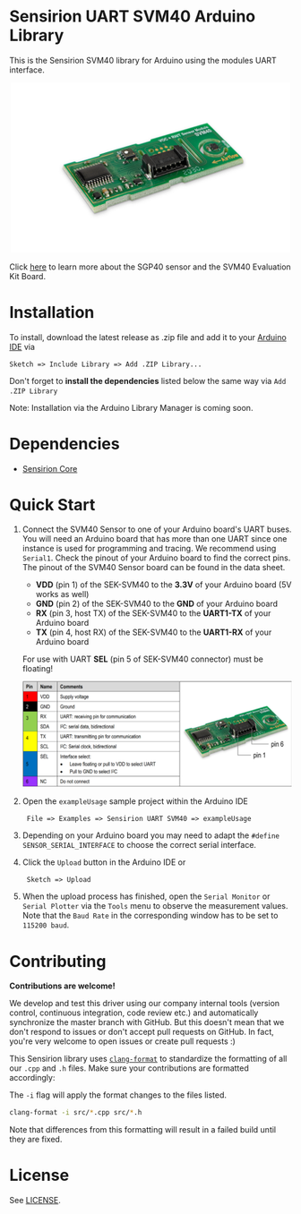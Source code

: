 # Sensirion UART SVM40 Arduino Library

This is the Sensirion SVM40 library for Arduino using the
modules UART interface.

[<center><img src="images/SVM4x.png" width="500px"></center>](https://www.sensirion.com/en/environmental-sensors/evaluation-kit-sek-svm40/)

Click [here](https://www.sensirion.com/en/environmental-sensors/evaluation-kit-sek-svm40/) to learn more about the SGP40
sensor and the SVM40 Evaluation Kit Board.


# Installation

To install, download the latest release as .zip file and add it to your
[Arduino IDE](http://www.arduino.cc/en/main/software) via

	Sketch => Include Library => Add .ZIP Library...

Don't forget to **install the dependencies** listed below the same way via `Add
.ZIP Library`

Note: Installation via the Arduino Library Manager is coming soon.

# Dependencies

* [Sensirion Core](https://github.com/Sensirion/arduino-core)

# Quick Start

1. Connect the SVM40 Sensor to one of your Arduino board's
   UART buses. You will need an Arduino board that has more than one UART since one instance is used for programming and tracing. We recommend using `Serial1`. Check the pinout of your Arduino board to find the correct pins. The pinout of the SVM40
   Sensor board can be found in the data sheet.

	* **VDD** (pin 1) of the SEK-SVM40 to the **3.3V** of your Arduino board (5V works as well) 
	* **GND** (pin 2) of the SEK-SVM40 to the **GND** of your Arduino board 
	* **RX** (pin 3, host TX) of the SEK-SVM40 to the **UART1-TX** of your Arduino board 
	* **TX** (pin 4, host RX) of the SEK-SVM40 to the **UART1-RX** of your Arduino board 

	For use with UART **SEL** (pin 5 of SEK-SVM40 connector) must be floating!

	<img src="images/svm40-kit-pinout.png" width="800px">

2. Open the `exampleUsage` sample project within the Arduino IDE

		File => Examples => Sensirion UART SVM40 => exampleUsage

3. Depending on your Arduino board you may need to adapt the `#define
   SENSOR_SERIAL_INTERFACE` to choose the correct serial interface.

4. Click the `Upload` button in the Arduino IDE or

		Sketch => Upload

5. When the upload process has finished, open the `Serial Monitor` or `Serial
   Plotter` via the `Tools` menu to observe the measurement values. Note that
   the `Baud Rate` in the corresponding window has to be set to `115200 baud`.

# Contributing

**Contributions are welcome!**

We develop and test this driver using our company internal tools (version
control, continuous integration, code review etc.) and automatically
synchronize the master branch with GitHub. But this doesn't mean that we don't
respond to issues or don't accept pull requests on GitHub. In fact, you're very
welcome to open issues or create pull requests :)

This Sensirion library uses
[`clang-format`](https://releases.llvm.org/download.html) to standardize the
formatting of all our `.cpp` and `.h` files. Make sure your contributions are
formatted accordingly:

The `-i` flag will apply the format changes to the files listed.

```bash
clang-format -i src/*.cpp src/*.h
```

Note that differences from this formatting will result in a failed build until
they are fixed.

# License

See [LICENSE](LICENSE).
